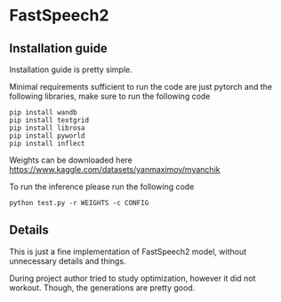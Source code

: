 # FastSpeech2

## Installation guide

Installation guide is pretty simple.

Minimal requirements sufficient to run the code are just pytorch and the following libraries, make sure to run the following code
```shell
pip install wandb
pip install textgrid
pip install librosa
pip install pyworld
pip install inflect
```

Weights can be downloaded here https://www.kaggle.com/datasets/yanmaximov/myanchik

To run the inference please run the following code 

```shell
python test.py -r WEIGHTS -c CONFIG
```

## Details

This is just a fine implementation of FastSpeech2 model, without unnecessary details and things. 

During project author tried to study optimization, however it did not workout. Though, the generations are pretty good. 
